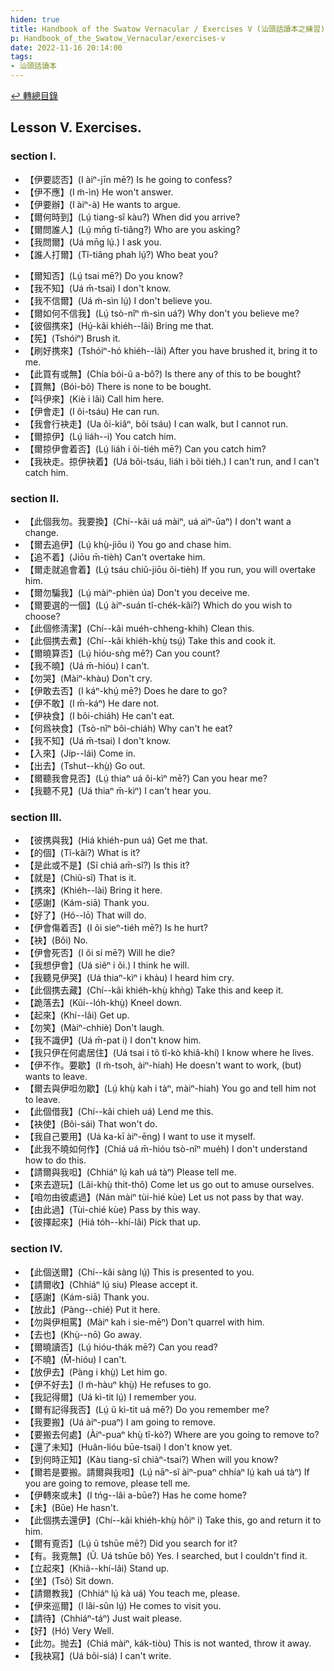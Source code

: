 ```yaml
---
hiden: true
title: Handbook of the Swatow Vernacular / Exercises V (汕頭話讀本之練習)
p: Handbook_of_the_Swatow_Vernacular/exercises-v
date: 2022-11-16 20:14:00
tags: 
- 汕頭話讀本
---
```


[↩️ 轉總目錄](/Handbook_of_the_Swatow_Vernacular)

## Lesson V. Exercises.

### section I.

* 【伊要認否】(I àiⁿ-jīn mē?) Is he going to confess?
* 【伊不應】(I m̃-ìn) He won't answer.
* 【伊要辦】(I àiⁿ-à) He wants to argue.
* 【爾何時到】(Lṳ́ tiang-sî kàu?) When did you arrive?
* 【爾問誰人】(Lṳ́ mn̄g tî-tiâng?) Who are you asking?
* 【我問爾】(Uá mn̄g lṳ́.) I ask you.
* 【誰人打爾】(Tî-tiâng phah lṳ́?) Who beat you?
<!--more-->
* 【爾知否】(Lṳ́ tsai mē?) Do you know?
* 【我不知】(Uá m̄-tsai) I don't know.
* 【我不信爾】(Uá m̃-sìn lṳ́) I don't believe you.
* 【爾如何不信我】(Lṳ́ tsò-nîⁿ m̃-sìn uá?) Why don't you believe me?
* 【彼個携來】(Hṳ́-kâi khiéh--lâi) Bring me that.
* 【筅】(Tshóiⁿ) Brush it.
* 【刷好携來】(Tshóiⁿ-hó khiéh--lâi) After you have brushed it, bring it to me.
* 【此買有或無】(Chía bói-ũ a-bô?) Is there any of this to be bought?
* 【買無】(Bói-bô) There is none to be bought.
* 【呌伊來】(Kiè i lâi) Call him here.
* 【伊會走】(I õi-tsáu) He can run.
* 【我會行袂走】(Ua õi-kiâⁿ, bõi tsáu) I can walk, but I cannot run.
* 【爾掠伊】(Lṳ́ liáh--i) You catch him.
* 【爾掠伊會着否】(Lṳ́ liáh i õi-tiéh mē?) Can you catch him?
* 【我袂走。掠伊袂着】(Uá bõi-tsáu, liáh i bõi tiéh.) I can't run, and I can't catch him.

### section II.

* 【此個我勿。我要換】(Chí--kâi uá màiⁿ, uá aìⁿ-ūaⁿ) I don't want a change.
* 【爾去追伊】(Lṳ́ khṳ̀-jiōu i) You go and chase him.
* 【追不着】(Jiōu m̄-tièh) Can't overtake him.
* 【爾走就追會着】(Lṳ́ tsáu chiũ-jiōu õi-tièh) If you run, you will overtake him.
* 【爾勿騙我】(Lṳ́ màiⁿ-phièn úa) Don't you deceive me.
* 【爾要選的一個】(Lṳ́ àiⁿ-suán tî-chék-kâi?) Which do you wish to choose?
* 【此個修淸潔】(Chí--kâi muéh-chheng-khih) Clean this.
* 【此個携去煮】(Chí--kâi khiéh-khṳ̀ tsṳ́) Take this and cook it.
* 【爾曉算否】(Lṳ́ hióu-sǹg mē?) Can you count?
* 【我不曉】(Uá m̄-hióu) I can't.
* 【勿哭】(Màiⁿ-khàu) Don't cry.
* 【伊敢去否】(I káⁿ-khṳ́ mē?) Does he dare to go?
* 【伊不敢】(I m̄-káⁿ) He dare not.
* 【伊袂食】(I bõi-chiáh) He can't eat.
* 【何爲袂食】(Tsò-nîⁿ bõi-chiáh) Why can't he eat?
* 【我不知】(Uá m̄-tsai) I don't know.
* 【入來】(Jíp--lái) Come in.
* 【出去】(Tshut--khṳ̀) Go out.
* 【爾聽我會見否】(Lṳ́ thiaⁿ uá õi-kìⁿ mē?) Can you hear me?
* 【我聽不見】(Uá thiaⁿ m̄-kìⁿ) I can't hear you.

### section III.

* 【彼携與我】(Hiá khiéh-pun uá) Get me that.
* 【的個】(Tî-kâi?) What is it?
* 【是此或不是】(Sĩ chiá am̄-sĩ?) Is this it?
* 【就是】(Chiũ-sĩ) That is it.
* 【携來】(Khiéh--lài) Bring it here.
* 【感謝】(Kám-siā) Thank you.
* 【好了】(Hó--lō) That will do.
* 【伊會傷着否】(I õi sieⁿ-tiéh mē?) Is he hurt?
* 【袂】(Bõi) No.
* 【伊會死否】(I õi sí mē?) Will he die?
* 【我想伊會】(Uá siẽⁿ i õi.) I think he will.
* 【我聽見伊哭】(Uá thiaⁿ-kìⁿ i khàu) I heard him cry.
* 【此個携去藏】(Chí--kâi khiéh-khṳ̀ khǹg) Take this and keep it.
* 【跪落去】(Kũi--lóh-khṳ̀) Kneel down.
* 【起來】(Khí--lâi) Get up.
* 【勿笑】(Màiⁿ-chhiè) Don't laugh.
* 【我不識伊】(Uá m̄-pat i) I don't know him.
* 【我只伊在何處居住】(Uá tsai i tõ tî-kò khiã-khí) I know where he lives.
* 【伊不作。要歇】(I m̃-tsoh, àiⁿ-hiah) He doesn't want to work, (but) wants to leave.
* 【爾去與伊呾勿歇】(Lṳ́ khṳ̀ kah i tàⁿ, màiⁿ-hiah) You go and tell him not to leave.
* 【此個借我】(Chí--kâi chieh uá) Lend me this.
* 【袂使】(Bõi-sái) That won't do.
* 【我自己要用】(Uá ka-kī àiⁿ-ēng) I want to use it myself.
* 【此我不曉如何作】(Chiá uá m̄-hióu tsò-nîⁿ muéh) I don't understand how to do this.
* 【請爾與我呾】(Chhiáⁿ lṳ́ kah uá tàⁿ) Please tell me.
* 【來去遊玩】(Lâi-khṳ̀ thit-thô) Come let us go out to amuse ourselves.
* 【咱勿由彼處過】(Nán màiⁿ tùi-hié kùe) Let us not pass by that way.
* 【由此過】(Tùi-chié kùe) Pass by this way.
* 【彼擇起來】(Hiá tóh--khí-lâi) Pick that up.

### section IV.

* 【此個送爾】(Chí--kâi sàng lṳ́) This is presented to you.
* 【請爾收】(Chhiáⁿ lṳ́ siu) Please accept it.
* 【感謝】(Kám-siā) Thank you.
* 【放此】(Pàng--chié) Put it here.
* 【勿與伊相罵】(Màiⁿ kah i sie-mēⁿ) Don't quarrel with him.
* 【去也】(Khṳ̀--nō) Go away.
* 【爾曉讀否】(Lṳ́ hióu-thák mē?) Can you read?
* 【不曉】(M̄-hióu) I can't.
* 【放伊去】(Pàng i khṳ̀) Let him go.
* 【伊不好去】(I m̃-hàuⁿ khṳ̀) He refuses to go.
* 【我記得爾】(Uá kì-tit lṳ́) I remember you.
* 【爾有記得我否】(Lṳ́ ũ kì-tit uá mē?) Do you remember me?
* 【我要搬】(Uá àiⁿ-puaⁿ) I am going to remove.
* 【要搬去何處】(Àiⁿ-puaⁿ khṳ̀ tî-kò?) Where are you going to remove to?
* 【還了未知】(Huân-lióu būe-tsai) I don't know yet.
* 【到何時正知】(Kàu tiang-sî chiàⁿ-tsai?) When will you know?
* 【爾若是要搬。請爾與我呾】(Lṳ́ nāⁿ-sĩ àiⁿ-puaⁿ chhíaⁿ lṳ́ kah uá tàⁿ) If you are going to remove, please tell me.
* 【伊轉來或未】(I tńg--lâi a-būe?) Has he come home?
* 【未】(Būe) He hasn't.
* 【此個携去還伊】(Chí--kâi khiéh-khṳ̀ hôiⁿ i) Take this, go and return it to him.
* 【爾有覔否】(Lṳ́ ũ tshūe mē?) Did you search for it?
* 【有。我覔無】(Ũ. Uá tshūe bô) Yes. I searched, but I couldn't find it.
* 【立起來】(Khiã--khí-lâi) Stand up.
* 【坐】(Tsõ) Sit down.
* 【請爾教我】(Chhiáⁿ lṳ́ kà uá) You teach me, please.
* 【伊來巡爾】(I lâi-sûn lṳ́) He comes to visit you.
* 【請待】(Chhiáⁿ-táⁿ) Just wait please.
* 【好】(Hó) Very Well.
* 【此勿。抛去】(Chiá màiⁿ, kák-tiòu) This is not wanted, throw it away.
* 【我袂寫】(Uá bõi-siá) I can't write.
